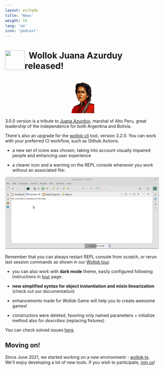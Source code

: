 ```yaml
---
layout: en/hyde
title: 'News'
weight: 10
lang: 'en'
icon: 'podcast'
---
```



<div class="container">
<img src="/images/news.png" height="64" width="64" align="left"/>
<h1>&nbsp;&nbsp;Wollok Juana Azurduy released!</h1>
<br>
</div>


<div class="container" style="text-align: center; margin-bottom: 1em;">
    <img src="/images/news/juana_azurduy.png" width="16%" height="auto"/>
</div>


3.0.0 version is a tribute to [Juana Azurduy](https://es.wikipedia.org/wiki/Juana_Azurduy), marshal of Alto Peru, great leadership of the independence for both Argentina and Bolivia.

There's also an upgrade for the [wollok-cli](https://github.com/uqbar-project/wollok-cli) tool, version 3.2.0. You can work with your preferred CI workflow, such as Github Actions.

- a new set of icons was chosen, taking into account visually impaired people and enhancing user experience

- a clearer icon and a warning on the REPL console whenever you work without an associated file:

![consola REPL sin archivo](/images/news/jazurduy_console_en.gif)

Remember that you can always restart REPL console from scratch, or rerun last session commands as shown in our [Wollok tour](../tour).

- you can also work with **dark mode** theme, easily configured following instructions in [tour](../tour) page.

- **new simplified syntax for object instantiation and mixin linearization** (check out our documentation)

- enhancements made for Wollok Game will help you to create awesome games!

- constructors were deleted, favoring only named parameters + initialize method also for _describes_ (replacing fixtures)

You can check solved issues [here](https://github.com/uqbar-project/wollok/releases/tag/v3.0.0).

<div class="container">
</div>

## Moving on!

Since June 2021, we started working on a new environment: : [wollok-ts](https://github.com/uqbar-project/wollok-ts). We'll enjoy developing a lot of new tools. If you wish to participate, [join us](../community)!


